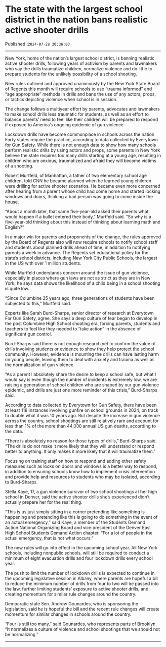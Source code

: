 # The state with the largest school district in the nation bans realistic active shooter drills

Published :`2024-07-28 20:36:03`

---

New York, home of the nation’s largest school district, is banning realistic active shooter drills, following years of activism by parents and lawmakers who say the drills traumatize children, normalize violence and do little to prepare students for the unlikely possibility of a school shooting.

New rules outlined and approved unanimously by the New York State Board of Regents this month will require schools to use “trauma informed” and “age appropriate” methods in drills and bans the use of any actors, props, or tactics depicting violence when school is in session.

The change follows a multiyear effort by parents, advocates and lawmakers to make school drills less traumatic for students, as well as an effort to balance parents’ need to feel like their children will be prepared to respond if exposed to America’s ongoing epidemic of gun violence.

Lockdown drills have become commonplace in schools across the nation. Forty states require the practice, according to data collected by Everytown for Gun Safety. While there is not enough data to show how many schools perform realistic drills by using actors and props, some parents in New York believe the state requires too many drills starting at a young age, resulting in children who are anxious, traumatized and afraid they will become victims of a shooting.

Robert Murtfeld, of Manhattan, a father of two elementary school age children, told CNN he became alarmed when he learned young children were drilling for active shooter scenarios. He became even more concerned after hearing from a parent whose child had come home and started locking windows and doors, thinking a bad person was going to come inside the house.

“About a month later, that same five-year-old asked their parents what would happen if a bullet entered their body,” Murtfeld said. “So why is a five-year-old thinking about this instead of thinking about learning math and English?”

In a major win for parents and proponents of the change, the rules approved by the Board of Regents also will now require schools to notify school staff and students about planned drills ahead of time, in addition to notifying parents a week in advance. The Regents set educational policy for the state’s school districts, including New York City Public Schools, the largest in the US with over 1 million students.

While Murtfeld understands concern around the issue of gun violence, especially in places where gun laws are not as strict as they are in New York, he says data shows the likelihood of a child being in a school shooting is quite low.

“Since Columbine 25 years ago, three generations of students have been subjected to this,” Murtfeld said.

Experts like Sarah Burd-Sharps, senior director of research at Everytown For Gun Safety, agree. She says a deep culture of fear began to develop in the post Columbine High School shooting era, forcing parents, students and teachers to feel like they needed to “take action” in the absence of significant gun control.

Burd-Sharps said there is not enough research yet to confirm the value of drills involving students or evidence to show they help protect the school community. However, evidence is mounting the drills can have lasting harm on young people, leaving them to deal with anxiety and trauma as well as the normalization of gun violence.

“As a parent I absolutely share the desire to keep a school safe, but what I would say is even though the number of incidents is extremely low, we are raising a generation of school children who are shaped by our gun violence epidemic, and drills are just one more reminder of this crisis,” Burd-Sharps said.

According to data collected by Everytown for Gun Safety, there have been at least 118 instances involving gunfire on school grounds in 2024, on track to double what it was 10 years ago. But despite the increase in gun violence across the country, school shootings are still relatively rare and account for less than 1% of the more than 44,000 annual US gun deaths, according to the data.

“There is absolutely no reason for those types of drills,” Burd-Sharps said. “The drills do not make it more likely that they will understand or respond better to anything. It only makes it more likely that it will traumatize them.”

Focusing on training staff on how to respond and adding other safety measures such as locks on doors and windows is a better way to respond, in addition to ensuring schools know how to implement crisis intervention and provide help and resources to students who may be isolated, according to Burd-Sharps.

Stella Kaye, 17, a gun violence survivor of two school shootings at her high school in Denver, said the active shooter drills she’s experienced didn’t actually prepare her for the real thing.

“This is us just simply sitting in a corner pretending like something is happening and pretending like this is going to do something in the event of an actual emergency,” said Kaye, a member of the Students Demand Action National Organizing Board and vice president of the Denver East High School Students Demand Action chapter. “For a lot of people in the actual emergency, that is not what occurs.”

The new rules will go into effect in the upcoming school year. All New York schools, including nonpublic schools, will still be required to conduct a minimum of eight evacuation drills and four lockdown drills every school year.

The push to limit the number of lockdown drills is expected to continue in the upcoming legislative session in Albany, where parents are hopeful a bill to reduce the minimum number of drills from four to two will be passed into the law, further limiting students’ exposure to active shooter drills, and creating momentum for similar rule changes around the country.

Democratic state Sen. Andrew Gounardes, who is sponsoring the legislation, said he is hopeful the bill and the recent rule changes will create momentum for similar changes in schools around the country.

“Four is still too many,” said Gounardes, who represents parts of Brooklyn. “It normalizes a culture of violence and school shootings that we should not be normalizing.”

---

